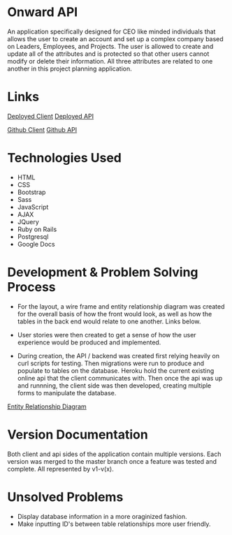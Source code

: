 # Onward API

An application specifically designed for CEO like minded individuals that allows the user to create an account and set up a complex company based on Leaders, Employees, and Projects. The user is allowed to create and update all of the attributes and is protected so that other users cannot modify or delete their information. All three attributes are related to one another in this project planning application.

# Links

[Deployed Client](https://moutwei.github.io/project-2-client/)
[Deployed API](https://polar-savannah-03316.herokuapp.com/)

[Github Client](https://github.com/Moutwei/project-2-client)
[Github API](https://github.com/Moutwei/project-2-api)

# Technologies Used

- HTML
- CSS
- Bootstrap
- Sass
- JavaScript
- AJAX
- JQuery
- Ruby on Rails
- Postgresql
- Google Docs

# Development & Problem Solving Process

- For the layout, a wire frame and entity relationship diagram  was created for the overall basis of how the front would look, as well as how the tables in the back end would relate to one another. Links below.

- User stories were then created to get a sense of how the user experience would
be produced and implemented.

- During creation, the API / backend was created first relying heavily on curl
scripts for testing. Then migrations were run to produce and populate to tables
on the database. Heroku hold the current existing online api that the client
communicates with. Then once the api was up and runnning, the client side was
then developed, creating multiple forms to manipulate the database.

[Entity Relationship Diagram](erd.png)

# Version Documentation

Both client and api sides of the application contain multiple versions.
Each version was merged to the master branch once a feature was tested and
complete. All represented by v1-v(x).

# Unsolved Problems

- Display database information in a more oraginized fashion.
- Make inputting ID's between table relationships more user friendly.
